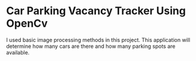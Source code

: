 # Car Parking Vacancy Tracker Using OpenCv
I used basic image processing methods in this project. This application will determine how many cars are there and how many parking spots are available.
